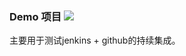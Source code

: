 ### Demo 项目 ![](https://travis-ci.com/slient2010/demo.svg?branch=master)

主要用于测试jenkins + github的持续集成。

